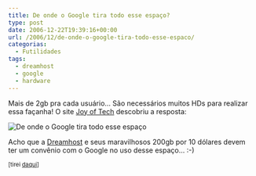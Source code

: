 ```yaml
---
title: De onde o Google tira todo esse espaço?
type: post
date: 2006-12-22T19:39:16+00:00
url: /2006/12/de-onde-o-google-tira-todo-esse-espaco/
categorias:
  - Futilidades
tags:
  - dreamhost
  - google
  - hardware
---
```


Mais de 2gb pra cada usuário… São necessários muitos HDs para realizar essa façanha! O site [Joy of Tech][1] descobriu a resposta:

![De onde o Google tira todo esse espaço](/wp-content/uploads/2006/12/tierrahd.jpg)

Acho que a [Dreamhost][2] e seus maravilhosos 200gb por 10 dólares devem ter um convênio com o Google no uso desse espaço… :-)

<small>[tirei <a href="http://www.pinceladasdaweb.com.br/blog/2006/12/06/onde-o-google-arruma-tanto-espaco-para-o-gmail/">daqui</a>]</small>

[1]: http://www.joyoftech.com
[2]: http://www.dreamhost.com/r.cgi?121547
